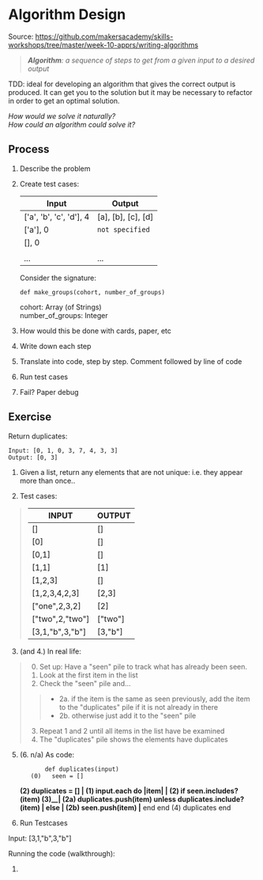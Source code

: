 # Algorithm Design

Source: <https://github.com/makersacademy/skills-workshops/tree/master/week-10-apprs/writing-algorithms>

> ***Algorithm**: a sequence of steps to get from a given input to a desired output*

TDD: ideal for developing an algorithm that gives the correct output is produced. It can get you to the solution but it may be necessary to refactor in order to get an optimal solution.

*How would we solve it naturally?  
How could an algorithm could solve it?*

## Process

1. Describe the problem
2. Create test cases:

    |Input     | Output   |
    | ----     | -------  |
    |  ['a', 'b', 'c', 'd'], 4  | [a], [b], [c], [d] |
    | ['a'], 0 | `not specified`
    | [], 0    |          |
    |          |          |
    |  ...     |  ...     |

    Consider the signature:

    `def make_groups(cohort, number_of_groups)`

    cohort: Array (of Strings)  
    number_of_groups:  Integer

3. How would this be done with cards, paper, etc

4. Write down each step

5. Translate into code, step by step. Comment followed by line of code

6. Run test cases

7. Fail? Paper debug

## Exercise

Return duplicates:

    Input: [0, 1, 0, 3, 7, 4, 3, 3]
    Output: [0, 3]

1. Given a list, return any elements that are not unique: i.e. they appear more than once..

2. Test cases:

> INPUT          | OUTPUT
> ---------------|-------
> []             | []
> [0]            | []
> [0,1]          | []
> [1,1]          | [1]
> [1,2,3]        | []
> [1,2,3,4,2,3]  | [2,3]
> ["one",2,3,2]  | [2]
> ["two",2,"two"]| ["two"]
> [3,1,"b",3,"b"]| [3,"b"]

3. (and 4.) In real life:

> 0. Set up: Have a "seen" pile to track what has already been seen.
> 1. Look at the first item in the list
> 2. Check the "seen" pile and...
>> - 2a. if the item is the same as seen previously, add the item to the "duplicates" pile if it is not already in there
>> - 2b. otherwise just add it to the "seen" pile
> 3. Repeat 1 and 2 until all items in the list have be examined
> 4. The "duplicates" pile shows the elements have duplicates

5. (6. n/a) As code:

              def duplicates(input)
          (0)   seen = []
      ____(2)   duplicates = []
     |    (1)   input.each do |item|
     |    (2)     if seen.includes?(item)
(3)__|    (2a)      duplicates.push(item) unless duplicates.include?(item)
     |            else
     |    (2b)      seen.push(item)
     |____        end
                end
          (4)   duplicates
              end

7. Run Testcases

Input: [3,1,"b",3,"b"]

Running the code (walkthrough):

1. 